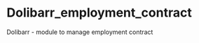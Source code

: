 Dolibarr_employment_contract
============================

Dolibarr - module to manage employment contract
